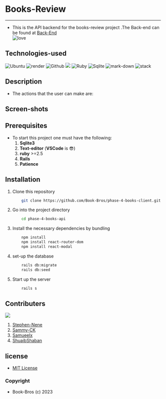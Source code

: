 # Books-Review
-----

- This is the API backend for the books-review project .The Back-end can be found at [Back-End](https://github.com/Book-Bros/phase-4-books-client)
    <br/>
![love](http://ForTheBadge.com/images/badges/built-with-love.svg)

## Technologies-used
   ![Ubuntu](https://img.shields.io/badge/Ubuntu-E95420?style=for-the-badge&logo=ubuntu&logoColor=white)   ![render](https://img.shields.io/badge/Render-430091?style=for-the-badge&logo=render&logoColor=white)     ![Github](https://img.shields.io/badge/GitHub-100000?style=for-the-badge&logo=github&logoColor=white)   ![](https://img.shields.io/badge/Visual_Studio_Code-0078D4?style=for-the-badge&logo=visual%20studio%20code&logoColor=white)
   ![Ruby](https://img.shields.io/badge/Ruby_on_Rails-CC0000?style=for-the-badge&logo=ruby-on-rails&logoColor=white)    ![Sqlite](https://img.shields.io/badge/SQLite3-07405E?style=for-the-badge&logo=sqlite&logoColor=white)
   ![mark-down](https://img.shields.io/badge/Markdown-000000?style=for-the-badge&logo=markdown&logoColor=white)
   ![stack](https://aleen42.github.io/badges/src/stackoverflow.svg)
## Description
-  The actions that the user can make are:



## Screen-shots


## Prerequisites
- To start this project one must have the following:
    1. **Sqlite3**
    2. **Text-editor** (**VSCode** is :sunglasses:)
    3. **ruby** >=2.5
    4. **Rails**
    4. **Patience**

## Installation
1. Clone this repository
    ```bash
        git clone https://github.com/Book-Bros/phase-4-books-client.git
    ```

2. Go into the project directory

    ```bash
        cd phase-4-books-api
    ```

3. Install the necessary dependencies by bundling
    ```bash
        npm install
        npm install react-router-dom
        npm install react-modal
    ```

4. set-up the database
    ```bash
        rails db:migrate
        rails db:seed
    ```
5. Start up the server
    ```bash
        rails s
    ```


## Contributers
 ![](http://ForTheBadge.com/images/badges/built-by-developers.svg)

1. [Stephen-Nene](https://github.com/Stephen-nene)
2. [Sammy-CK](https://github.com/Sammy-CK)
3. [Samueelx](https://github.com/Samueelx)
4. [ShuaibShaban](https://github.com/ShuaibShaban)


## license
- [MIT License](./LICENSE.md)
### **Copyright**
   - Book-Bros (c) 2023
